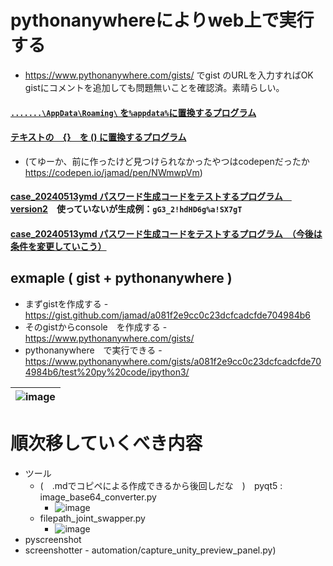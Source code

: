 <link rel="stylesheet" type="text/css" href="/assets/css/styles.css">


# pythonanywhereによりweb上で実行する
* https://www.pythonanywhere.com/gists/ でgist のURLを入力すればOK　gistにコメントを追加しても問題無いことを確認済。素晴らしい。

#### [`.......\AppData\Roaming\` を`%appdata%`に置換するプログラム](https://gist.github.com/jamad/347b45f6a77288afa1b058991d0fc477)

#### [テキストの　{}　を () に置換するプログラム](https://gist.github.com/jamad/40ff1134fdd03cb06049f1a733bff436)
* (てゆーか、前に作ったけど見つけられなかったやつはcodepenだったか　https://codepen.io/jamad/pen/NWmwpVm)

#### [case_20240513ymd パスワード生成コードをテストするプログラム　version2](https://gist.github.com/jamad/e1229d49279b8575eae96bfaf1fc5e16  )　使っていないが生成例：`gG3_2!hdHD6g%a!SX7gT`
#### [case_20240513ymd パスワード生成コードをテストするプログラム　（今後は条件を変更していこう）](https://gist.github.com/jamad/56fcf34b7fb0bf1499cfe3ab17817fd2#file-gist_test)

## exmaple ( gist + pythonanywhere )
* まずgistを作成する - https://gist.github.com/jamad/a081f2e9cc0c23dcfcadcfde704984b6
* そのgistからconsole　を作成する - https://www.pythonanywhere.com/gists/
* pythonanywhere　で実行できる - https://www.pythonanywhere.com/gists/a081f2e9cc0c23dcfcadcfde704984b6/test%20py%20code/ipython3/

|![image](https://github.com/jamad/jamad.github.io/assets/949913/af9a3e8e-6422-491b-b66a-260e44cd4e75)|
|-|



# 順次移していくべき内容
* ツール
  * (　.mdでコピペによる作成できるから後回しだな　)　pyqt5 :  image_base64_converter.py
    * ![image](https://github.com/jamad/jamad.github.io/assets/949913/b0e8517b-e8db-4e77-b1c2-11266c88e603)
  * filepath_joint_swapper.py
    * ![image](https://github.com/jamad/jamad.github.io/assets/949913/7ba8e25b-ac96-4ba3-acf9-0b03f35fd0e8)
* pyscreenshot
* screenshotter -  automation/capture_unity_preview_panel.py)
